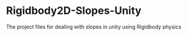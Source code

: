 # Rigidbody2D-Slopes-Unity
The project files for dealing with slopes in unity using Rigidbody physics
#
